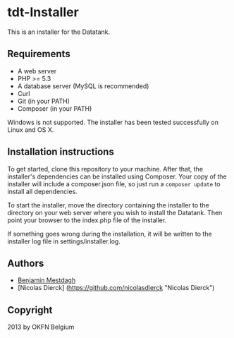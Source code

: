 # tdt-Installer

This is an installer for the Datatank.

## Requirements

* A web server
* PHP >= 5.3
* A database server (MySQL is recommended)
* Curl
* Git (in your PATH)
* Composer (in your PATH)

Windows is not supported. The installer has been tested successfully on Linux and OS X.

## Installation instructions

To get started, clone this repository to your machine.
After that, the installer's dependencies can be installed using Composer. Your copy of the installer will include a composer.json file, so just run a `composer update` to install all dependencies.

To start the installer, move the directory containing the installer to the directory on your web server where you wish to install the Datatank. Then point your browser to the index.php file of the installer.

If something goes wrong during the installation, it will be written to the installer log file in settings/installer.log.

## Authors

* [Benjamin Mestdagh](https://github.com/benjaminmestdagh "Benjamin Mestdagh")
* [Nicolas Dierck] (https://github.com/nicolasdierck "Nicolas Dierck")

## Copyright

2013 by OKFN Belgium